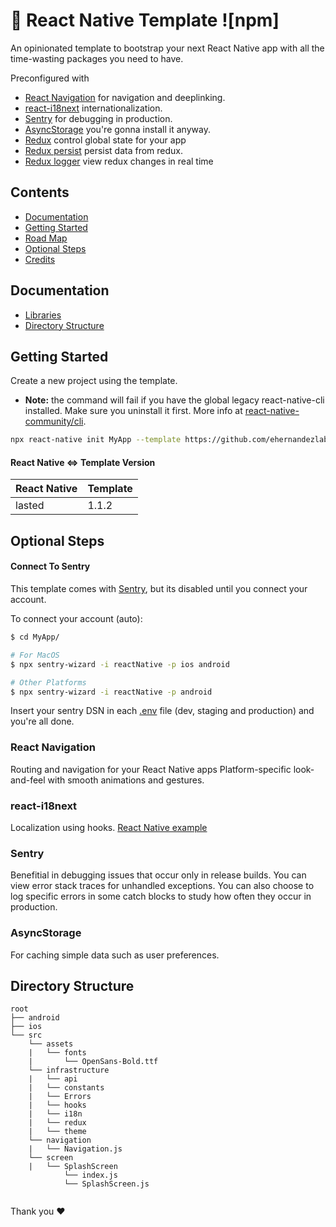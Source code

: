 # :space_invader: React Native Template ![npm]

An opinionated template to bootstrap your next React Native app with all the time-wasting packages you need to have.

Preconfigured with

- [React Navigation](https://reactnavigation.org/) for navigation and deeplinking.
- [react-i18next](https://github.com/i18next/react-i18next) internationalization.
- [Sentry](https://github.com/getsentry/sentry-react-native) for debugging in production.
- [AsyncStorage](https://github.com/react-native-community/async-storage) you're gonna install it anyway.
- [Redux](https://es.redux.js.org/) control global state for your app
- [Redux persist](https://github.com/rt2zz/redux-persist.git) persist data from redux.
- [Redux logger](https://github.com/LogRocket/redux-logger#install) view redux changes in real time


## Contents

- [Documentation](#documentation)
- [Getting Started](#getting-started)
- [Road Map](#road-map)
- [Optional Steps](#optional-steps)
- [Credits](#credits)

## Documentation

- [Libraries](#libraries)
- [Directory Structure](#directory-structure)

## Getting Started

Create a new project using the template.

- **Note:** the command will fail if you have the global legacy react-native-cli installed. Make sure you uninstall it first. More info at [react-native-community/cli](https://github.com/react-native-community/cli#about).

```bash
npx react-native init MyApp --template https://github.com/ehernandezlabelgrup/react-native-okoi-template.git
```

#### React Native <=> Template Version

| React Native | Template |
| ------------ | -------- |
| lasted       | 1.1.2    |

## Optional Steps

#### Connect To Sentry

This template comes with [Sentry](https://github.com/getsentry/sentry-react-native), but its disabled until you connect your account.

To connect your account (auto):

```bash
$ cd MyApp/

# For MacOS
$ npx sentry-wizard -i reactNative -p ios android

# Other Platforms
$ npx sentry-wizard -i reactNative -p android
```

Insert your sentry DSN in each [.env](https://github.com/osamaq/react-native-template/blob/ed37c213eacf0681c4f50f959bad170d46be0ed7/template/.env.prod#L5) file (dev, staging and production) and you're all done.

### React Navigation

Routing and navigation for your React Native apps Platform-specific look-and-feel with smooth animations and gestures.

### react-i18next

Localization using hooks. [React Native example](https://github.com/i18next/react-i18next/tree/master/example/react-native)

### Sentry

Benefitial in debugging issues that occur only in release builds. You can view error stack traces for unhandled exceptions. You can also choose to log specific errors in some catch blocks to study how often they occur in production.

### AsyncStorage

For caching simple data such as user preferences.

## Directory Structure

```
root
├── android
├── ios
└── src
    └── assets
    |   └── fonts
    |       └── OpenSans-Bold.ttf
    └── infrastructure
    |   └── api
    |   └── constants
    |   └── Errors
    |   └── hooks
    |   └── i18n
    |   └── redux
    |   └── theme
    └── navigation
    |   └── Navigation.js
    └── screen
    |   └── SplashScreen
            └── index.js
            └── SplashScreen.js
    
```
Thank you ❤️
